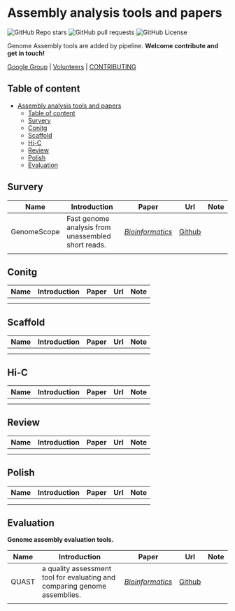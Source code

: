 # Assembly analysis tools and papers

![GitHub Repo stars](https://img.shields.io/github/stars/Jwindler/Assembly_tools) ![GitHub pull requests](https://img.shields.io/github/issues-pr/Jwindler/Assembly_tools) ![GitHub License](https://img.shields.io/github/license/Jwindler/Assembly_tools)

Genome Assembly tools are added by pipeline. **Welcome contribute and get in touch!**

[Google Group](https://groups.google.com/g/assembly-tools) | [Volunteers](https://github.com/Jwindler/Assembly_tools/blob/main/Volunteers.md)  | [CONTRIBUTING](https://github.com/Jwindler/Assembly_tools/blob/main/CONTRIBUTING.md)



## Table of content

- [Assembly analysis tools and papers](#assembly-analysis-tools-and-papers)
  - [Table of content](#table-of-content)
  - [Survery](#survery)
  - [Conitg](#conitg)
  - [Scaffold](#scaffold)
  - [Hi-C](#hi-c)
  - [Review](#review)
  - [Polish](#polish)
  - [Evaluation](#evaluation)




## Survery



| Name        | Introduction                                       | Paper                                                             | Url                                                | Note |
| ----------- | -------------------------------------------------- | ----------------------------------------------------------------- | -------------------------------------------------- | ---- |
| GenomeScope | Fast genome analysis from unassembled short reads. | [*Bioinformatics*](https://doi.org/10.1093/bioinformatics/btx153) | [Github](https://github.com/schatzlab/genomescope) |      |
|             |                                                    |                                                                   |                                                    |      |





## Conitg



| Name | Introduction | Paper | Url | Note |
| ---- | ------------ | ----- | --- | ---- |
|      |              |       |     |      |
|      |              |       |     |      |





## Scaffold



| Name | Introduction | Paper | Url | Note |
| ---- | ------------ | ----- | --- | ---- |
|      |              |       |     |      |
|      |              |       |     |      |





## Hi-C 



| Name | Introduction | Paper | Url | Note |
| ---- | ------------ | ----- | --- | ---- |
|      |              |       |     |      |
|      |              |       |     |      |





## Review



| Name | Introduction | Paper | Url | Note |
| ---- | ------------ | ----- | --- | ---- |
|      |              |       |     |      |
|      |              |       |     |      |



## Polish



| Name | Introduction | Paper | Url | Note |
| ---- | ------------ | ----- | --- | ---- |
|      |              |       |     |      |
|      |              |       |     |      |



## Evaluation

**Genome assembly evaluation tools.**

| Name  | Introduction                                                              | Paper                                                             | Url                                      | Note |
| ----- | ------------------------------------------------------------------------- | ----------------------------------------------------------------- | ---------------------------------------- | ---- |
| QUAST | a quality assessment tool for evaluating and comparing genome assemblies. | [*Bioinformatics*](https://doi.org/10.1093/bioinformatics/btt086) | [Github](https://github.com/ablab/quast) |      |
|       |                                                                           |                                                                   |                                          |      |









